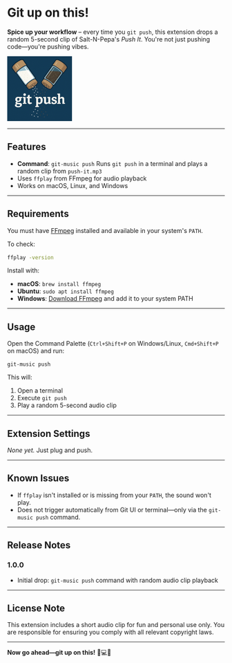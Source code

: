 # Git up on this!

**Spice up your workflow** – every time you `git push`, this extension drops a random 5-second clip of Salt-N-Pepa's *Push It*. You're not just pushing code—you're pushing vibes.

<img src="icon.png" alt="icon" width="150" />

---

## Features

* **Command**: `git-music push`
  Runs `git push` in a terminal and plays a random clip from `push-it.mp3`
* Uses `ffplay` from FFmpeg for audio playback
* Works on macOS, Linux, and Windows

---

## Requirements

You must have [FFmpeg](https://ffmpeg.org/download.html) installed and available in your system's `PATH`.

To check:

```bash
ffplay -version
```

Install with:

* **macOS**: `brew install ffmpeg`
* **Ubuntu**: `sudo apt install ffmpeg`
* **Windows**: [Download FFmpeg](https://ffmpeg.org/download.html) and add it to your system PATH

---

## Usage

Open the Command Palette (`Ctrl+Shift+P` on Windows/Linux, `Cmd+Shift+P` on macOS) and run:

```
git-music push
```

This will:

1. Open a terminal
2. Execute `git push`
3. Play a random 5-second audio clip

---

## Extension Settings

*None yet.* Just plug and push.

---

## Known Issues

* If `ffplay` isn't installed or is missing from your `PATH`, the sound won't play.
* Does not trigger automatically from Git UI or terminal—only via the `git-music push` command.

---

## Release Notes

### 1.0.0

* Initial drop: `git-music push` command with random audio clip playback

---

## License Note

This extension includes a short audio clip for fun and personal use only. You are responsible for ensuring you comply with all relevant copyright laws.

---

**Now go ahead—git up on this!** 🎤💻🔥
